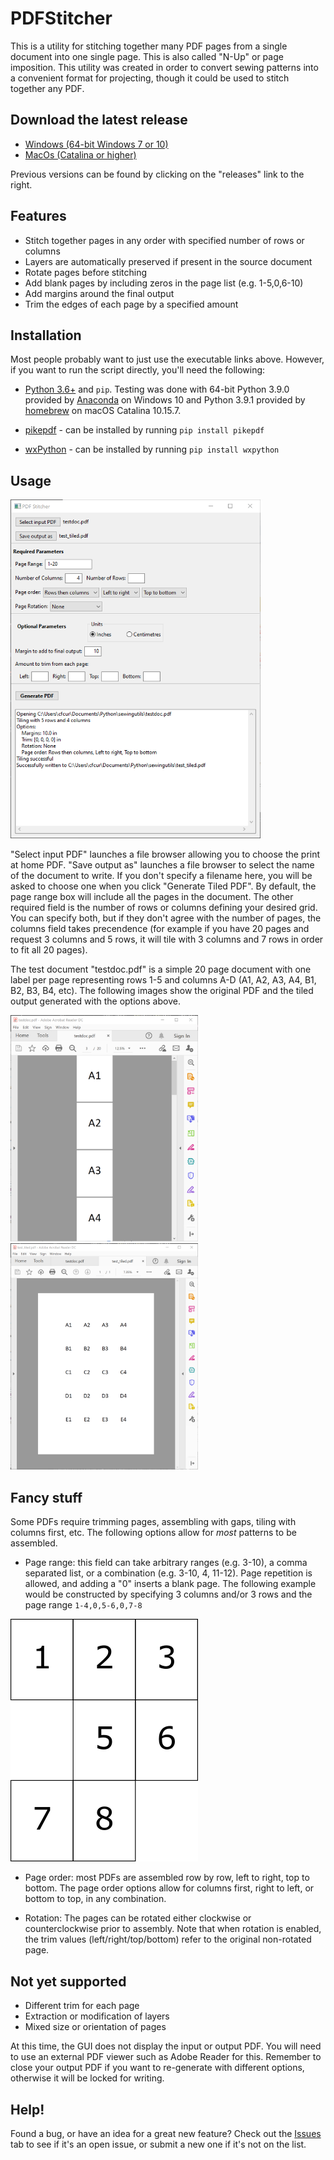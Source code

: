 # PDFStitcher
This is a utility for stitching together many PDF pages from a single document into one single page. This is also called "N-Up" or page imposition. This utility was created in order to convert sewing patterns into a convenient format for projecting, though it could be used to stitch together any PDF.

## Download the latest release
* [Windows (64-bit Windows 7 or 10)](https://github.com/cfcurtis/sewingutils/releases/download/v0.3-alpha/pdfstitcher.exe)
* [MacOs (Catalina or higher)](https://github.com/cfcurtis/sewingutils/releases/download/v0.3-alpha/pdfstitcher.app.zip)

Previous versions can be found by clicking on the "releases" link to the right.

## Features
* Stitch together pages in any order with specified number of rows or columns
* Layers are automatically preserved if present in the source document
* Rotate pages before stitching
* Add blank pages by including zeros in the page list (e.g. 1-5,0,6-10)
* Add margins around the final output
* Trim the edges of each page by a specified amount

## Installation
Most people probably want to just use the executable links above. However, if you want to run the script directly, you'll need the following:

* [Python 3.6+](https://www.python.org/downloads/) and `pip`. Testing was done with 64-bit Python 3.9.0 provided by [Anaconda](https://www.anaconda.com/) on Windows 10 and Python 3.9.1 provided by [homebrew](https://brew.sh/) on macOS Catalina 10.15.7.

* [pikepdf](https://github.com/pikepdf/pikepdf) - can be installed by running `pip install pikepdf`

* [wxPython](https://www.wxpython.org/) - can be installed by running `pip install wxpython`

## Usage
<a href="url"><img src="resources/stitcher_screenshot.png" width="400" ></a>

"Select input PDF" launches a file browser allowing you to choose the print at home PDF. "Save output as" launches a file browser to select the name of the document to write. If you don't specify a filename here, you will be asked to choose one when you click "Generate Tiled PDF". By default, the page range box will include all the pages in the document. The other required field is the number of rows or columns defining your desired grid. You can specify both, but if they don't agree with the number of pages, the columns field takes precendence (for example if you have 20 pages and request 3 columns and 5 rows, it will tile with 3 columns and 7 rows in order to fit all 20 pages).

The test document "testdoc.pdf" is a simple 20 page document with one label per page representing rows 1-5 and columns A-D (A1, A2, A3, A4, B1, B2, B3, B4, etc). The following images show the original PDF and the tiled output generated with the options above.

<a href="url"><img src="resources/testdoc.png" width="300" ></a>
<a href="url"><img src="resources/test_tiled.png" width="300" ></a>

## Fancy stuff
Some PDFs require trimming pages, assembling with gaps, tiling with columns first, etc. The following options allow for *most* patterns to be assembled.
* Page range: this field can take arbitrary ranges (e.g. 3-10), a comma separated list, or a combination (e.g. 3-10, 4, 11-12). Page repetition is allowed, and adding a "0" inserts a blank page. The following example would be constructed by specifying 3 columns and/or 3 rows and the page range `1-4,0,5-6,0,7-8`

<a href="url"><img src="resources/blank-page-example.png" width="300" ></a>

* Page order: most PDFs are assembled row by row, left to right, top to bottom. The page order options allow for columns first, right to left, or bottom to top, in any combination.

* Rotation: The pages can be rotated either clockwise or counterclockwise prior to assembly. Note that when rotation is enabled, the trim values (left/right/top/bottom) refer to the original non-rotated page.

## Not yet supported
* Different trim for each page
* Extraction or modification of layers
* Mixed size or orientation of pages

At this time, the GUI does not display the input or output PDF. You will need to use an external PDF viewer such as Adobe Reader for this. Remember to close your output PDF if you want to re-generate with different options, otherwise it will be locked for writing.

## Help!
Found a bug, or have an idea for a great new feature? Check out the [Issues](https://github.com/cfcurtis/sewingutils/issues) tab to see if it's an open issue, or submit a new one if it's not on the list.
